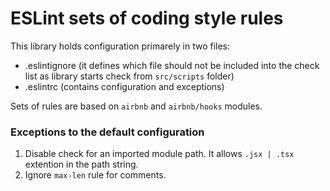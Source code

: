 # ESLint sets of coding style rules

This library holds configuration primarely in two files:

  - .eslintignore (it defines which file should not be included into the check list as library starts check from `src/scripts` folder)
  - .eslintrc (contains configuration and exceptions)

Sets of rules are based on `airbnb` and `airbnb/hooks` modules.

### Exceptions to the default configuration

1. Disable check for an imported module path. It allows `.jsx | .tsx` extention in the path string.
2. Ignore `max-len` rule for comments.